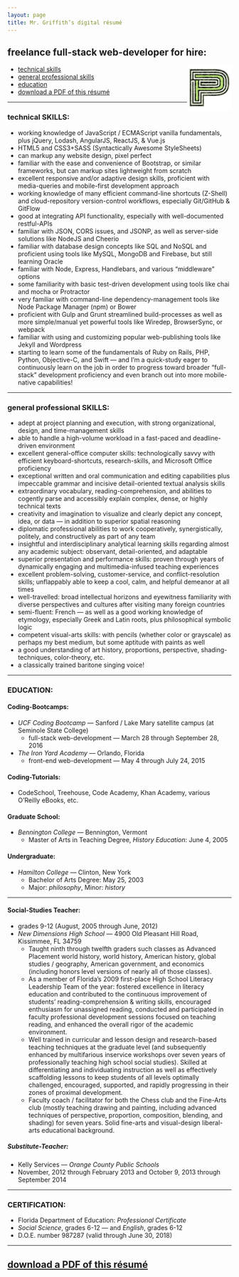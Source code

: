 ```yaml
---
layout: page
title: Mr. Griffith’s digital résumé
---
```

## freelance full-stack web-developer for hire:

<img style="float: right;" src="/images/PP_logo-sketch.png" alt="Poementor logo" height="100px" width="100px" />

* [technical skills](#technical—skills)
* [general professional skills](#general-professional-skills)
* [education](#education)
* [download a PDF of this résumé](#resume)

---

### <a name="technical—skills"></a>technical SKILLS:

*	working knowledge of JavaScript / ECMAScript vanilla fundamentals, plus jQuery, Lodash, AngularJS, ReactJS, & Vue.js
*	HTML5 and CSS3+SASS (Syntactically Awesome StyleSheets)
  *	can markup any website design, pixel perfect
  *	familiar with the ease and convenience of Bootstrap, or similar frameworks, but can markup sites lightweight from scratch
*	excellent responsive and/or adaptive design skills, proficient with media-queries and mobile-first development approach
*	working knowledge of many efficient command-line shortcuts (Z-Shell) and cloud-repository version-control workflows, especially Git/GitHub & GitFlow
*	good at integrating API functionality, especially with well-documented restful-APIs
*	familiar with JSON, CORS issues, and JSONP, as well as server-side solutions like NodeJS and Cheerio
*	familiar with database design concepts like SQL and NoSQL and proficient using tools like MySQL, MongoDB and Firebase, but still learning Oracle
*	familiar with Node, Express, Handlebars, and various “middleware” options
*	some familiarity with basic test-driven development using tools like chai and mocha or Protractor
*	very familiar with command-line dependency-management tools like Node Package Manager (npm) or Bower
*	proficient with Gulp and Grunt streamlined build-processes as well as more simple/manual yet powerful tools like Wiredep, BrowserSync, or webpack
*	familiar with using and customizing popular web-publishing tools like Jekyll and Wordpress
*	starting to learn some of the fundamentals of Ruby on Rails, PHP, Python, Objective-C, and Swift — and I’m a quick-study eager to continuously learn on the job in order to progress toward broader “full-stack” development proficiency and even branch out into more mobile-native capabilities!

---

### <a name="general-professional-skills"></a>general professional SKILLS:

* adept at project planning and execution, with strong organizational, design, and time-management skills
*	able to handle a high-volume workload in a fast-paced and deadline-driven environment
*	excellent general-office computer skills: technologically savvy with efficient keyboard-shortcuts, research-skills, and Microsoft Office proficiency
*	exceptional written and oral communication and editing capabilities plus impeccable grammar and incisive detail-oriented textual analysis skills
*	extraordinary vocabulary, reading-comprehension, and abilities to cogently parse and accessibly explain complex, dense, or highly technical texts
*	creativity and imagination to visualize and clearly depict any concept, idea, or data — in addition to superior spatial reasoning
*	diplomatic professional abilities to work cooperatively, synergistically, politely, and constructively as part of any team
*	insightful and interdisciplinary analytical learning skills regarding almost any academic subject: observant, detail-oriented, and adaptable
*	superior presentation and performance skills: proven through years of dynamically engaging and multimedia-infused teaching experiences
*	excellent problem-solving, customer-service, and conflict-resolution skills; unflappably able to keep a cool, calm, and helpful demeanor at all times
*	well-travelled: broad intellectual horizons and eyewitness familiarity with diverse perspectives and cultures after visiting many foreign countries
*	semi-fluent: French — as well as a good working knowledge of etymology, especially Greek and Latin roots, plus philosophical symbolic logic
*	competent visual-arts skills: with pencils (whether color or grayscale) as perhaps my best medium, but some aptitude with paints as well
*	a good understanding of art history, proportions, perspective, shading-techniques, color-theory, etc.
*	a classically trained baritone singing voice!

---

### <a name="education"></a>EDUCATION:

#### Coding-Bootcamps:
* _UCF Coding Bootcamp_ — Sanford / Lake Mary satellite campus (at Seminole State College)
  * full-stack web-development — March 28 through September 28, 2016
* _The Iron Yard Academy_ — Orlando, Florida
  * front-end web-development — May 4 through July 24, 2015

#### Coding-Tutorials:
* CodeSchool, Treehouse, Code Academy, Khan Academy, various O’Reilly eBooks, etc.

#### Graduate School:
* _Bennington College_ — Bennington, Vermont
  * Master of Arts in Teaching Degree, _History Education_: June 4, 2005

#### Undergraduate:
* _Hamilton College_ — Clinton, New York
  * Bachelor of Arts Degree: May 25, 2003
  * Major: _philosophy_, Minor: _history_

---

#### Social-Studies Teacher:

* grades 9-12 (August, 2005 through June, 2012)
* _New Dimensions High School_ — 4900 Old Pleasant Hill Road, Kissimmee, FL 34759
  *	Taught ninth through twelfth graders such classes as Advanced Placement world history, world history, American history, global studies / geography, American government, and economics (including honors level versions of nearly all of those classes). 
  *	As a member of Florida’s 2009 first-place High School Literacy Leadership Team of the year: fostered excellence in literacy education and contributed to the continuous improvement of students’ reading-comprehension & writing skills, encouraged enthusiasm for unassigned reading, conducted and participated in faculty professional development sessions focused on teaching reading, and enhanced the overall rigor of the academic environment. 
  *	Well trained in curricular and lesson design and research-based teaching techniques at the graduate level (and subsequently enhanced by multifarious inservice workshops over seven years of professionally teaching high school social studies). Skilled at differentiating and individuating instruction as well as effectively scaffolding lessons to keep students of all levels optimally challenged, encouraged, supported, and rapidly progressing in their zones of proximal development.
  *	Faculty coach / facilitator for both the Chess club and the Fine-Arts club (mostly teaching drawing and painting, including advanced techniques of perspective, proportion, composition, blending, and shading) for seven years. Solid fine-arts and visual-design liberal-arts educational background.

##### Substitute-Teacher:

* Kelly Services — _Orange County Public Schools_
* November, 2012 through February 2013 and October 9, 2013 through September 2014

---

### CERTIFICATION:

* Florida Department of Education: _Professional Certificate_
* _Social Science_, grades 6-12 — and _English_, grades 6-12
* D.O.E. number 987287 (valid through June 30, 2018)

---

## <a name="resume" href="/Griffith_résumé.pdf" download>download a PDF of this résumé</a>
